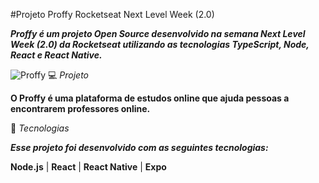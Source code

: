 #Projeto Proffy Rocketseat Next Level Week (2.0)

**_Proffy é um projeto Open Source desenvolvido na semana Next Level Week (2.0) da Rocketseat utilizando as tecnologias TypeScript, Node, React e React Native._**

![Proffy](https://user-images.githubusercontent.com/66651329/94944960-5ca4ee00-04b0-11eb-9e7b-ed910e658e9c.png)
💻 _Projeto_

**O Proffy é uma plataforma de estudos online que ajuda pessoas a encontrarem professores online.**

🚀 _Tecnologias_

**_Esse projeto foi desenvolvido com as seguintes tecnologias:_**

**Node.js** | **React** | **React Native** | **Expo**
